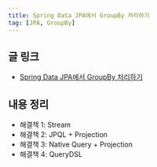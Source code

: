 ```yaml
---
title: Spring Data JPA에서 GroupBy 처리하기
tag: [JPA, GroupBy]
---
```

## 글 링크
- [Spring Data JPA에서 GroupBy 처리하기](https://medium.com/@odysseymoon/spring-data-jpa%EC%97%90%EC%84%9C-groupby-%EC%B2%98%EB%A6%AC%ED%95%98%EA%B8%B0-82cddc6e5d4a)
## 내용 정리
- 해결책 1: Stream
- 해결책 2: JPQL + Projection
- 해결책 3: Native Query + Projection
- 해결책 4: QueryDSL
